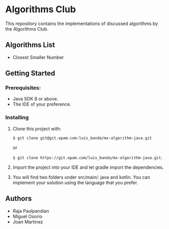# Algorithms Club
This repository contains the implementations of discussed algorithms by the 
Algorithms Club.

## Algorithms List
* Closest Smaller Number

## Getting Started

### Prerequisites:
* Java SDK 8 or above.
* The IDE of your preference.

### Installing
1. Clone this project with: 

   `$ git clone git@git.epam.com:luis_banda/mx-algorithm-java.git` 

   or
 
   `$ git clone https://git.epam.com/luis_banda/mx-algorithm-java.git`.

2. Import the project into your IDE and  let gradle import the dependencies.

3. You will find two folders under src/main/: java and kotlin. You can 
implement your solution using the language that you prefer.

## Authors
* Raja Paulpandian
* Miguel Osorio
* Joan Martinez
